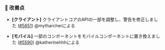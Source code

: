 ### 🚀 改善点

- **[クライアント]** クライアントコアのAPIの一部を調整し、警告を修正しました ([#5651](https://github.com/nocobase/nocobase/pull/5651)) @mytharcherによる

- **[モバイル]** 一部のコンポーネントをモバイルコンポーネントに置き換えました ([#5590](https://github.com/nocobase/nocobase/pull/5590)) @katherinehhhによる

